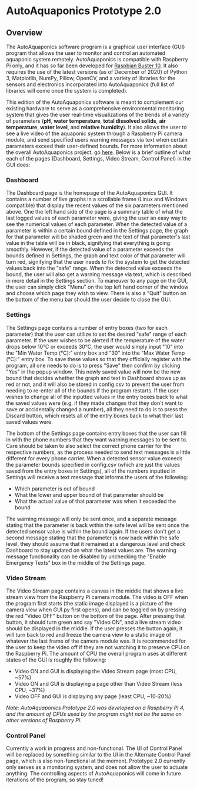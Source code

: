 # AutoAquaponics Prototype 2.0
## Overview
The AutoAquaponics software program is a graphical user interface (GUI) program that allows the user to monitor and control an automated aquaponic system remotely. AutoAquaponics is compatible with Raspberry Pi only, and it has so far been developed for [Raspbian Buster 10](https://www.raspberrypi.org/software/). It also requires the use of the latest versions (as of December of 2020) of Python 3, Matplotlib, NumPy, Pillow, OpenCV, and a variety of libraries for the sensors and electronics incorporated into AutoAquaponics (full list of libraries will come once the system is completed). 

This edition of the AutoAquaponics software is meant to complement our existing hardware to serve as a comprehensive environmental monitoring system that gives the user real-time visualizations of the trends of a variety of parameters (**pH**, **water temperature**, **total dissolved solids**, **air temperature**, **water level**, and **relative humidity**). It also allows the user to see a live video of the aquaponic system through a Raspberry Pi camera module, and send specified users warning messages via text when certain parameters exceed their user-defined bounds. For more information about the overall AutoAquaponics project, go [here](https://eswprojects.planio.com/projects/autoaquaponics). Below is a brief outline of what each of the pages (Dashboard, Settings, Video Stream, Control Panel) in the GUI does:
### Dashboard
The Dashboard page is the homepage of the AutoAquaponics GUI. It contains a number of live graphs in a scrollable frame (Linux and Windows compatible) that display the recent values of the six parameters mentioned above. One the left hand side of the page is a summary table of what the last logged values of each parameter were, giving the user an easy way to see the numerical values of each parameter. When the detected value of a parameter is within a certain bound defined in the Settings page, the graph for that parameter will be shaded green and the text of that parameter's last value in the table will be in black, signifying that everything is going smoothly. However, if the detected value of a parameter exceeds the bounds defined in Settings, the graph and text color of that parameter will turn red, signifying that the user needs to fix the system to get the detected values back into the "safe" range. When the detected value exceeds the bound, the user will also get a warning message via text, which is described in more detail in the Settings section. To maneuver to any page on the GUI, the user can simply click "Menu" on the top left hand corner of the window and choose which page they wish to view. There is also a "Quit" button on the bottom of the menu bar should the user decide to close the GUI.
### Settings
The Settings page contains a number of entry boxes (two for each parameter) that the user can utilize to set the desired "safe" range of each parameter. If the user wishes to be alerted if the temperature of the water drops below 10&deg;C or exceeds 30&deg;C, the user would simply input "10" into the "Min Water Temp (&deg;C):" entry box and "30" into the "Max Water Temp (&deg;C):" entry box. To save these values so that they officially register with the program, all one needs to do is to press "Save" then confirm by clicking "Yes" in the popup window. This newly saved value will now be the new bound that decides whether the graph and text in Dashboard shows up as red or not, and it will also be stored in config.csv to prevent the user from needing to re-enter all of the bounds if the program restarts. If the user wishes to change all of the inputted values in the entry boxes back to what the saved values were (e.g. if they made changes that they don't want to save or accidentally changed a number), all they need to do is to press the Discard button, which resets all of the entry boxes back to what their last saved values were.

The bottom of the Settings page contains entry boxes that the user can fill in with the phone numbers that they want warning messages to be sent to. Care should be taken to also select the correct phone carrier for the respective numbers, as the process needed to send text messages is a little different for every phone carrier. When a detected sensor value exceeds the parameter bounds specified in config.csv (which are just the values saved from the entry boxes in Settings), all of the numbers inputted in Settings will receive a text message that informs the users of the following:
- Which parameter is out of bound
- What the lower and upper bound of that parameter should be
- What the actual value of that parameter was when it exceeded the bound

The warning message will only be sent once, and a separate message stating that the parameter is back within the safe level will be sent once the detected sensor value is within the bound again. If the users don't get a second message stating that the parameter is now back within the safe level, they should assume that it remained at a dangerous level and check Dashboard to stay updated on what the latest values are. The warning message functionality can be disabled by unchecking the "Enable Emergency Texts" box in the middle of the Settings page.
### Video Stream
The Video Stream page contains a canvas in the middle that shows a live stream view from the Raspberry Pi camera module. The video is OFF when the program first starts (the static image displayed is a picture of the camera view when GUI.py first opens), and can be toggled on by pressing the red "Video OFF" button on the bottom of the page. After pressing that button, it should turn green and say "Video ON", and a live stream video should be displayed in the middle. If the user presses the button again, it will turn back to red and freeze the camera view to a static image of whatever the last frame of the camera module was. It is recommended for the user to keep the video off if they are not watching it to preserve CPU on the Raspberry Pi. The amount of CPU the overall program uses at different states of the GUI is roughly the following:
- Video ON and GUI is displaying the Video Stream page (most CPU, ~57%)
- Video ON and GUI is displaying a page other than Video Stream (less CPU, ~37%)
- Video OFF and GUI is displaying any page (least CPU, ~10-20%)

*Note: AutoAquaponics Prototype 2.0 was developed on a Raspberry Pi 4, and the amount of CPUs used by the program might not be the same on other versions of Raspberry Pi.*
### Control Panel
Currently a work in progress and non-functional. The UI of Control Panel will be replaced by something similar to the UI in the Alternate Control Panel page, which is also non-functional at the moment. Prototype 2.0 currently only serves as a monitoring system, and does not allow the user to actuate anything. The controlling aspects of AutoAquaponics will come in future iterations of the program, so stay tuned!

